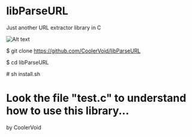 libParseURL
===========

 Just another URL extractor library in C

![Alt text](http://media.giphy.com/media/OvZewcVUv6Sha/giphy.gif)

$ git clone https://github.com/CoolerVoid/libParseURL


$ cd libParseURL

\# sh install.sh


# Look the file "test.c" to understand how to use this library...

by CoolerVoid

